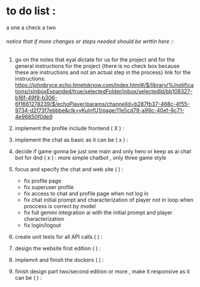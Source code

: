 # to do list : 
a one a check a two
###### notice that if more changes or steps needed should be wrttin here :: 

1. go on the notes that eyal dictate for us for the project and for the general instructions for the project {there is no check box because these are instructions and not an actual step in the process}
link for the instructions: 
https://johnbryce.echo.timetoknow.com/index.html#/$/library/%/notifications/isInboxExpanded/true/selectedFolder/inbox/selectedId/bb108327-b16f-49f9-b306-6f1661278239/$/echoPlayer/params/channelId=b287fb37-468c-4f55-9734-d2f73f7ebbbe&clk=vKuInfU1/page/11e5cd79-a99c-40ef-9c71-4e96850f0de9
 
2. implement the profile include frontend ( X ) :

3. implement the chat as basic as it can be ( x ) : 

4. decide if game gonna be just one main and only hero or keep as ai chat bot for dnd ( x ) :
    more simple chatbot , only three game style 

5. focus and specify the chat and web site ( ) : 
    - fix profile page
    - fix superuser profile 
    - fix access to chat and profile page when not log in
    - fix chat initial prompt and characterization of player not in loop when proccess is correct by model 
    - fix full gemini integration ai with the initial prompt and player characterization
    - fix login/logout 
    
6. create unit tests for all API calls ( ) :

7. design the website first edition ( ) :

8. implemnt and finish the dockers ( ) :

9. finish design part two/second edition or more , make it responsive as it can be ( ) :  